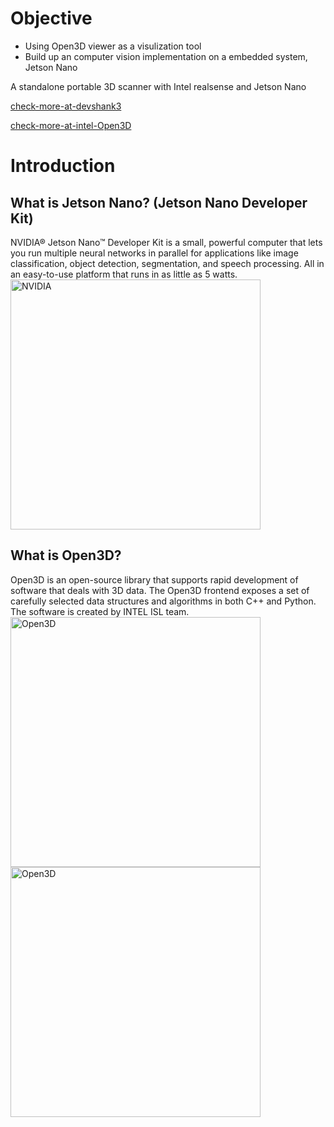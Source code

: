 # Objective

* Using Open3D viewer as a visulization tool
* Build up an computer vision implementation on a embedded system, Jetson Nano


A standalone portable 3D scanner with Intel realsense and Jetson Nano

[check-more-at-devshank3](https://github.com/devshank3/Open3D-for-Jetson)

[check-more-at-intel-Open3D](http://www.open3d.org/)

# Introduction

## What is Jetson Nano? (Jetson Nano Developer Kit)
NVIDIA® Jetson Nano™ Developer Kit is a small, powerful computer that lets you run multiple neural networks in parallel for applications like image classification, object detection, segmentation, and speech processing. All in an easy-to-use platform that runs in as little as 5 watts.<br>
<img src="https://developer.nvidia.com/sites/default/files/akamai/embedded/images/jetsonNano/JetsonNano-DevKit_Front-Top_Right_trimmed.jpg" alt="NVIDIA" class="center" width="400">

## What is Open3D?
Open3D is an open-source library that supports rapid development of software that deals with 3D data. The Open3D frontend exposes a set of carefully selected data structures and algorithms in both C++ and Python. The software is created by INTEL ISL team.<br>
<img src="https://raw.githubusercontent.com/intel-isl/Open3D/master/docs/_static/open3d_viewer.png" alt="Open3D" class="center" width="400">
<img src="https://raw.githubusercontent.com/intel-isl/Open3D/master/docs/_static/open3d_logo_horizontal.png" alt="Open3D" class="center" width="400">
